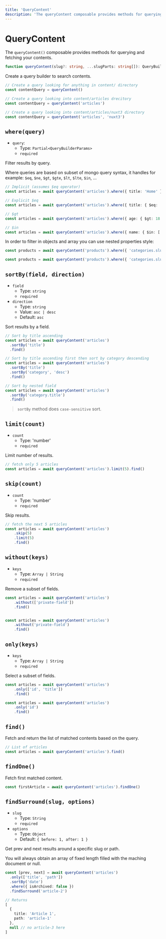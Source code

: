 ```yaml
---
title: 'QueryContent'
description: 'The queryContent composable provides methods for querying and fetching your contents.'
---
```


# QueryContent

The `queryContent()` composable provides methods for querying and fetching your contents.

```ts
function queryContent(slug?: string, ...slugParts: string[]): QueryBuilder;
```

Create a query builder to search contents.

```ts
// Create a query looking for anything in content/ directory
const contentQuery = queryContent()

// Create a query looking into content/articles drecitory
const contentQuery = queryContent('articles')

// Create a query looking into content/articles/nuxt3 directory
const contentQuery = queryContent('articles', 'nuxt3')
```

## `where(query)`

- `query`:
  - Type: `Partial<QueryBuilderParams>`
  - `required`

Filter results by query.

Where queries are based on subset of mongo query syntax, it handles for example: `$eq`, `$ne`, `$gt`, `$gte`, `$lt`, `$lte`, `$in`, ...

```ts
// Implicit (assumes $eq operator)
const articles = await queryContent('articles').where({ title: 'Home' }).findOne()

// Explicit $eq
const articles = await queryContent('articles').where({ title: { $eq: 'Home' } }).findOne()

// $gt
const articles = await queryContent('articles').where({ age: { $gt: 18 } }).find()

// $in
const articles = await queryContent('articles').where({ name: { $in: ['odin', 'thor'] } }).find()
```

In order to filter in objects and array you can use nested properties style:

```ts
const products = await queryContent('products').where({ 'categories.slug': { $contains: 'top' } }).find()

const products = await queryContent('products').where({ 'categories.slug': { $contains: ['top', 'woman'] } }).find()
```

## `sortBy(field, direction)`

- `field`
  - Type: `string`
  - `required`
- `direction`
  - Type: `string`
  - Value: `asc | desc`
  - Default: `asc`

Sort results by a field.

```ts
// Sort by title ascending
const articles = await queryContent('articles')
  .sortBy('title')
  .find()

// Sort by title ascending first then sort by category descending
const articles = await queryContent('articles')
  .sortBy('title')
  .sortBy('category', 'desc')
  .find()

// Sort by nested field
const articles = await queryContent('articles')
  .sortBy('category.title')
  .find()

```

> `sortBy` method does `case-sensitive` sort.

## `limit(count)`

- `count`
  - Type: 'number'
  - `required`

Limit number of results.

```ts
// fetch only 5 articles
const articles = await queryContent('articles').limit(5).find()
```

## `skip(count)`

- `count`
  - Type: 'number'
  - `required`

Skip results.

```ts
// fetch the next 5 articles
const articles = await queryContent('articles')
    .skip(5)
    .limit(5)
    .find()
```

## `without(keys)`

- `keys`
  - Type: `Array | String`
  - `required`

Remove a subset of fields.

```ts
const articles = await queryContent('articles')
    .without(['private-field'])
    .find()


const articles = await queryContent('articles')
    .without('private-field')
    .find()
```

## `only(keys)`

- `keys`
  - Type: `Array | String`
  - `required`

Select a subset of fields.

```ts
const articles = await queryContent('articles')
    .only(['id', 'title'])
    .find()

const articles = await queryContent('articles')
    .only('id')
    .find()
```

## `find()`

Fetch and return the list of matched contents based on the query.

```ts
// List of articles
const articles = await queryContent('articles').find()
```

## `findOne()`

Fetch first matched content.

```ts
const firstArticle = await queryContent('articles').findOne()
```

## `findSurround(slug, options)`

- `slug`
  - Type: `String`
  - `required`
- `options`
  - Type: `Object`
  - Default: `{ before: 1, after: 1 }`

Get prev and next results around a specific slug or path.

You will always obtain an array of fixed length filled with the maching document or null.

```ts
const [prev, next] = await queryContent('articles')
  .only(['title', 'path'])
  .sortBy('date')
  .where({ isArchived: false })
  .findSurround('article-2')

// Returns
[
  {
    title: 'Article 1',
    path: 'article-1'
  },
  null // no article-3 here
]
```
